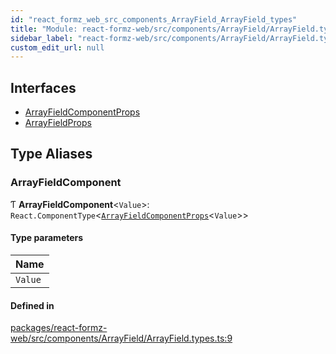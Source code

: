 ```yaml
---
id: "react_formz_web_src_components_ArrayField_ArrayField_types"
title: "Module: react-formz-web/src/components/ArrayField/ArrayField.types"
sidebar_label: "react-formz-web/src/components/ArrayField/ArrayField.types"
custom_edit_url: null
---
```


## Interfaces

- [ArrayFieldComponentProps](../interfaces/react_formz_web_src_components_ArrayField_ArrayField_types.ArrayFieldComponentProps.md)
- [ArrayFieldProps](../interfaces/react_formz_web_src_components_ArrayField_ArrayField_types.ArrayFieldProps.md)

## Type Aliases

### ArrayFieldComponent

Ƭ **ArrayFieldComponent**<`Value`\>: `React.ComponentType`<[`ArrayFieldComponentProps`](../interfaces/react_formz_web_src_components_ArrayField_ArrayField_types.ArrayFieldComponentProps.md)<`Value`\>\>

#### Type parameters

| Name |
| :------ |
| `Value` |

#### Defined in

[packages/react-formz-web/src/components/ArrayField/ArrayField.types.ts:9](https://github.com/ZerryStack/react-formz/blob/main/packages/react-formz-web/src/components/ArrayField/ArrayField.types.ts#L9)
